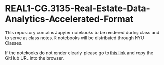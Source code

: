 # REAL1-CG.3135-Real-Estate-Data-Analytics-Accelerated-Format
This repository contains Jupyter notebooks to be rendered during class and to serve as class notes.  R notebooks will be distributed through NYU Classes.

If the notebooks do not render clearly, please go to [this link](https://nbviewer.jupyter.org/) and copy the GitHub URL into the browser.
